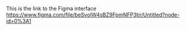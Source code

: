 This is the link to the Figma interface
https://www.figma.com/file/beSvoIW4sBZ9FpmNFP3tir/Untitled?node-id=0%3A1
